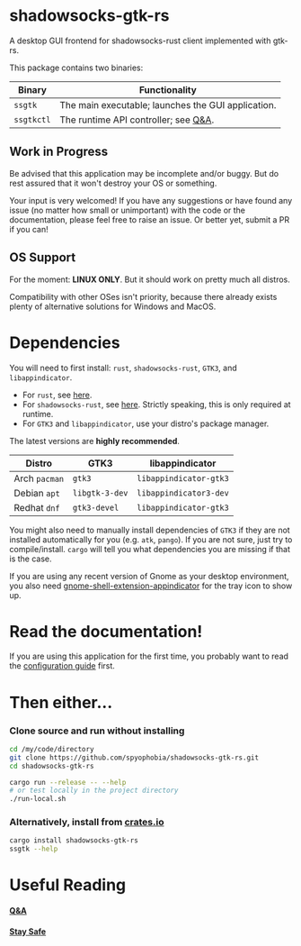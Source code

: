 # shadowsocks-gtk-rs

A desktop GUI frontend for shadowsocks-rust client implemented with gtk-rs.

This package contains two binaries:

| Binary     | Functionality                                                                           |
| ---------- | --------------------------------------------------------------------------------------- |
| `ssgtk`    | The main executable; launches the GUI application.                                      |
| `ssgtkctl` | The runtime API controller; see [Q&A](res/QnA.md#can-i-bind-a-shortcut-to-some-action). |

## Work in Progress

Be advised that this application may be incomplete and/or buggy. But do rest assured that it won't destroy your OS or something.

Your input is very welcomed! If you have any suggestions or have found any issue (no matter how small or unimportant) with the code or the documentation, please feel free to raise an issue. Or better yet, submit a PR if you can!

## OS Support

For the moment: **LINUX ONLY**. But it should work on pretty much all distros.

Compatibility with other OSes isn't priority, because there already exists plenty of alternative solutions for Windows and MacOS.

# Dependencies

You will need to first install: `rust`, `shadowsocks-rust`, `GTK3`, and `libappindicator`.
 - For `rust`, see [here](https://www.rust-lang.org/tools/install).
 - For `shadowsocks-rust`, see [here](https://github.com/shadowsocks/shadowsocks-rust#build--install). Strictly speaking, this is only required at runtime.
 - For `GTK3` and `libappindicator`, use your distro's package manager.

The latest versions are **highly recommended**.

| Distro        | GTK3           | libappindicator        |
| ------------- | -------------- | ---------------------- |
| Arch `pacman` | `gtk3`         | `libappindicator-gtk3` |
| Debian `apt`  | `libgtk-3-dev` | `libappindicator3-dev` |
| Redhat `dnf`  | `gtk3-devel`   | `libappindicator-gtk3` |

You might also need to manually install dependencies of `GTK3` if they are not installed automatically for you (e.g. `atk`, `pango`). If you are not sure, just try to compile/install. `cargo` will tell you what dependencies you are missing if that is the case.

If you are using any recent version of Gnome as your desktop environment, you also need [gnome-shell-extension-appindicator](https://extensions.gnome.org/extension/615) for the tray icon to show up.

# Read the documentation!

If you are using this application for the first time, you probably want to read the [configuration guide](res/QnA.md#how-to-customise-configuration) first.

# Then either...

### Clone source and run without installing

```sh
cd /my/code/directory
git clone https://github.com/spyophobia/shadowsocks-gtk-rs.git
cd shadowsocks-gtk-rs
```

```sh
cargo run --release -- --help
# or test locally in the project directory
./run-local.sh
```

### Alternatively, install from [crates.io](https://crates.io/crates/shadowsocks-gtk-rs)

```sh
cargo install shadowsocks-gtk-rs
ssgtk --help
```

# Useful Reading

#### [Q&A](res/QnA.md)

#### [Stay Safe](res/stay-safe.md)
